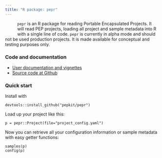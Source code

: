 ```yaml
---
title: "R package: pepr"
---
```


<img src="/img/logo_R.svg" alt="" style="float:left; margin:20px">

`pepr` is an R package for reading Portable Encapsulated Projects. It will read PEP projects, loading all project and sample metadata into R with a single line of code. `pepr` is currently in alpha mode and should not be used production projects. It is made available for conceptual and testing purposes only.

### Code and documentation

* [User documentation and vignettes](http://code.databio.org/pepr/)
* [Source code at Github](https://github.com/pepkit/pepr)

### Quick start

Install with 

```{r}
devtools::install_github("pepkit/pepr")
```

Load up your project like this:


```{R}
p = pepr::Project(file="project_config.yaml")
```

Now you can retrieve all your configuration information or sample metadata with easy getter functions:

```{R}
samples(p)
config(p)
```


